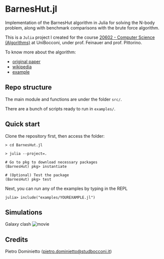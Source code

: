 # BarnesHut.jl

 Implementation of the BarnesHut algorithm in Julia for solving the N-body problem, along with benchmark comparisons with the brute force algorithm.

 This is a `Julia` project I created for the course [20602 - Computer Science (Algorithms)](https://didattica.unibocconi.eu/ts/tsn_anteprima.php?cod_ins=20602&anno=2021&IdPag=6164) at UniBocconi, under prof. Feinauer and prof. Pittorino.
 
 To know more about the algorithm: 
 - [original paper](https://doi.org/10.1038%2F324446a0)
 - [wikipedia](https://en.wikipedia.org/wiki/Barnes–Hut_simulation)
 - [example](https://jheer.github.io/barnes-hut/)

## Repo structure
The main module and functions are under the folder `src/`.

There are a bunch of scripts ready to run in `examples/`.

## Quick start
Clone the repository first, then access the folder:
```
> cd BarnesHut.jl

> julia --project=.

# Go to pkg to download necessary packages
(BarnesHut) pkg> instantiate

# (Optional) Test the package 
(BarnesHut) pkg> test
```
Next, you can run any of the examples by typing in the REPL

```
julia> include("examples/YOUREXAMPLE.jl")
```

## Simulations
Galaxy clash
![movie](https://raw.githubusercontent.com/PietroDomi/BarnesHut.jl/main/galaxy-clash.gif)

## Credits
Pietro Dominietto (pietro.dominietto@studbocconi.it)
